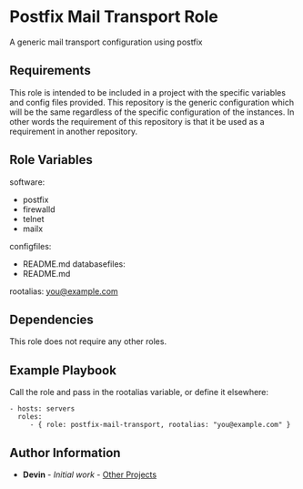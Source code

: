 Postfix Mail Transport Role
=========

A generic mail transport configuration using postfix

Requirements
------------

This role is intended to be included in a project with the specific variables and config files provided. This repository is the generic configuration which will be the same regardless of the specific configuration of the instances.  In other words the requirement of this repository is that it be used as a requirement in another repository.

Role Variables
--------------

software:
  - postfix
  - firewalld
  - telnet
  - mailx
  
configfiles:
  - README.md
databasefiles:
  - README.md

rootalias: you@example.com


Dependencies
------------

This role does not require any other roles.

Example Playbook
----------------

Call the role and pass in the rootalias variable, or define it elsewhere:

    - hosts: servers
      roles:
         - { role: postfix-mail-transport, rootalias: "you@example.com" }


Author Information
------------------

* **Devin** - *Initial work* - [Other Projects](https://github.com/vibechild)
